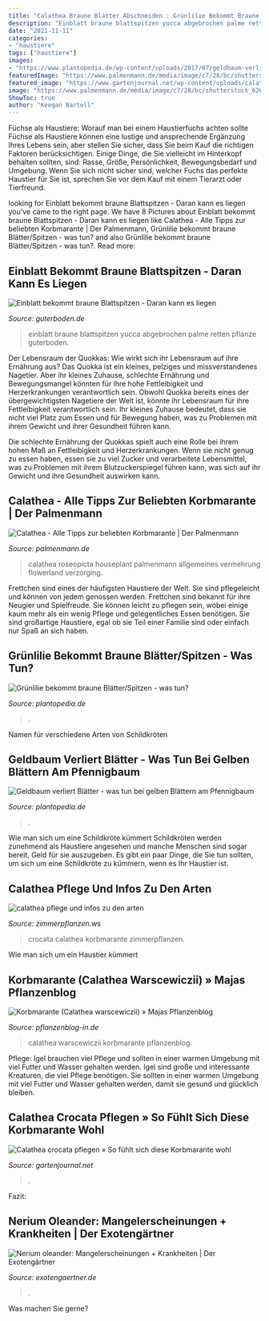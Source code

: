 ```yaml
---
title: "Calathea Braune Blätter Abschneiden : Grünlilie Bekommt Braune Blätter/spitzen"
description: "Einblatt braune blattspitzen yucca abgebrochen palme retten pflanze guterboden"
date: "2021-11-11"
categories:
- "haustiere"
tags: ["haustiere"]
images:
- "https://www.plantopedia.de/wp-content/uploads/2017/07/geldbaum-verliert-blaetter-8358-768x512.jpg"
featuredImage: "https://www.palmenmann.de/media/image/c7/28/bc/shutterstock_626417591_Nahaufnahme-von-Calathea-roseopicta_tiny_750.jpg"
featured_image: "https://www.gartenjournal.net/wp-content/uploads/calathea-crocata-pflege.jpg-1020x680.jpg"
image: "https://www.palmenmann.de/media/image/c7/28/bc/shutterstock_626417591_Nahaufnahme-von-Calathea-roseopicta_tiny_750.jpg"
ShowToc: true
author: "Keegan Bartell"
---
```



Füchse als Haustiere: Worauf man bei einem Haustierfuchs achten sollte
Füchse als Haustiere können eine lustige und ansprechende Ergänzung Ihres Lebens sein, aber stellen Sie sicher, dass Sie beim Kauf die richtigen Faktoren berücksichtigen. Einige Dinge, die Sie vielleicht im Hinterkopf behalten sollten, sind: Rasse, Größe, Persönlichkeit, Bewegungsbedarf und Umgebung. Wenn Sie sich nicht sicher sind, welcher Fuchs das perfekte Haustier für Sie ist, sprechen Sie vor dem Kauf mit einem Tierarzt oder Tierfreund.

	

		
looking for Einblatt bekommt braune Blattspitzen - Daran kann es liegen you've came to the right page. We have 8 Pictures about Einblatt bekommt braune Blattspitzen - Daran kann es liegen like Calathea - Alle Tipps zur beliebten Korbmarante | Der Palmenmann, Grünlilie bekommt braune Blätter/Spitzen - was tun? and also Grünlilie bekommt braune Blätter/Spitzen - was tun?. Read more:
		
    
## Einblatt Bekommt Braune Blattspitzen - Daran Kann Es Liegen

<img loading=lazy src="https://guterboden.de/wp-content/uploads/2021/02/einblatt-braune-blaetter.jpg" onerror="this.onerror=null;this.src='https://tse3.mm.bing.net/th?id=OIP.RjrxVMgLqR2toXoarPgRQQHaE8&amp;pid=15.1';" alt="Einblatt bekommt braune Blattspitzen - Daran kann es liegen">

_Source: guterboden.de_

>einblatt braune blattspitzen yucca abgebrochen palme retten pflanze guterboden. 

	

Der Lebensraum der Quokkas: Wie wirkt sich ihr Lebensraum auf ihre Ernährung aus?
Das Quokka ist ein kleines, pelziges und missverstandenes Nagetier. Aber ihr kleines Zuhause, schlechte Ernährung und Bewegungsmangel könnten für ihre hohe Fettleibigkeit und Herzerkrankungen verantwortlich sein.
Obwohl Quokka bereits eines der übergewichtigsten Nagetiere der Welt ist, könnte ihr Lebensraum für ihre Fettleibigkeit verantwortlich sein. Ihr kleines Zuhause bedeutet, dass sie nicht viel Platz zum Essen und für Bewegung haben, was zu Problemen mit ihrem Gewicht und ihrer Gesundheit führen kann.

Die schlechte Ernährung der Quokkas spielt auch eine Rolle bei ihrem hohen Maß an Fettleibigkeit und Herzerkrankungen. Wenn sie nicht genug zu essen haben, essen sie zu viel Zucker und verarbeitete Lebensmittel, was zu Problemen mit ihrem Blutzuckerspiegel führen kann, was sich auf ihr Gewicht und ihre Gesundheit auswirken kann.

    
## Calathea - Alle Tipps Zur Beliebten Korbmarante | Der Palmenmann

<img loading=lazy src="https://www.palmenmann.de/media/image/c7/28/bc/shutterstock_626417591_Nahaufnahme-von-Calathea-roseopicta_tiny_750.jpg" onerror="this.onerror=null;this.src='https://tse4.mm.bing.net/th?id=OIP.tBDRIGt9V-uSb8ZsMkBTQgHaFj&amp;pid=15.1';" alt="Calathea - Alle Tipps zur beliebten Korbmarante | Der Palmenmann">

_Source: palmenmann.de_

>calathea roseopicta houseplant palmenmann allgemeines vermehrung flowerland verzorging. 

	

Frettchen sind eines der häufigsten Haustiere der Welt. Sie sind pflegeleicht und können von jedem genossen werden.
Frettchen sind bekannt für ihre Neugier und Spielfreude. Sie können leicht zu pflegen sein, wobei einige kaum mehr als ein wenig Pflege und gelegentliches Essen benötigen. Sie sind großartige Haustiere, egal ob sie Teil einer Familie sind oder einfach nur Spaß an sich haben.

    
## Grünlilie Bekommt Braune Blätter/Spitzen - Was Tun?

<img loading=lazy src="https://www.plantopedia.de/wp-content/uploads/2021/03/gruenlilie-braune-blaetter-chlorophytum-comosum-093307.jpg" onerror="this.onerror=null;this.src='https://tse2.mm.bing.net/th?id=OIP.cgQrLkcEMepUA8NzeMshYQHaE8&amp;pid=15.1';" alt="Grünlilie bekommt braune Blätter/Spitzen - was tun?">

_Source: plantopedia.de_

>. 

	

Namen für verschiedene Arten von Schildkröten

    
## Geldbaum Verliert Blätter - Was Tun Bei Gelben Blättern Am Pfennigbaum

<img loading=lazy src="https://www.plantopedia.de/wp-content/uploads/2017/07/geldbaum-verliert-blaetter-8358-768x512.jpg" onerror="this.onerror=null;this.src='https://tse4.mm.bing.net/th?id=OIP.DUTKTkM5IE9rdjkfIFfLMwHaE8&amp;pid=15.1';" alt="Geldbaum verliert Blätter - was tun bei gelben Blättern am Pfennigbaum">

_Source: plantopedia.de_

>. 

	

Wie man sich um eine Schildkröte kümmert
Schildkröten werden zunehmend als Haustiere angesehen und manche Menschen sind sogar bereit, Geld für sie auszugeben. Es gibt ein paar Dinge, die Sie tun sollten, um sich um eine Schildkröte zu kümmern, wenn es Ihr Haustier ist.

    
## Calathea Pflege Und Infos Zu Den Arten

<img loading=lazy src="https://zimmerpflanzen.ws/wp-content/uploads/2007/02/korbmarante-calathea.jpg" onerror="this.onerror=null;this.src='https://tse4.mm.bing.net/th?id=OIP.VqI_rU5HieqN5785QbWLpQHaEo&amp;pid=15.1';" alt="calathea pflege und infos zu den arten">

_Source: zimmerpflanzen.ws_

>crocata calathea korbmarante zimmerpflanzen. 

	

Wie man sich um ein Haustier kümmert

    
## Korbmarante (Calathea Warscewiczii) » Majas Pflanzenblog

<img loading=lazy src="https://www.pflanzenblog-in.de/wp-content/uploads/2007/12/calathea-warscewiczii-01.jpg" onerror="this.onerror=null;this.src='https://tse2.mm.bing.net/th?id=OIP.tVSKdFHUYoS06QGMNYgZAgHaJ4&amp;pid=15.1';" alt="Korbmarante (Calathea warscewiczii) » Majas Pflanzenblog">

_Source: pflanzenblog-in.de_

>calathea warscewiczii korbmarante pflanzenblog. 

	

Pflege: Igel brauchen viel Pflege und sollten in einer warmen Umgebung mit viel Futter und Wasser gehalten werden.
Igel sind große und interessante Kreaturen, die viel Pflege benötigen. Sie sollten in einer warmen Umgebung mit viel Futter und Wasser gehalten werden, damit sie gesund und glücklich bleiben.

    
## Calathea Crocata Pflegen » So Fühlt Sich Diese Korbmarante Wohl

<img loading=lazy src="https://www.gartenjournal.net/wp-content/uploads/calathea-crocata-pflege.jpg-1020x680.jpg" onerror="this.onerror=null;this.src='https://tse3.mm.bing.net/th?id=OIP.5VOyVSZUUA3Pk3E6u9aakwHaE8&amp;pid=15.1';" alt="Calathea crocata pflegen » So fühlt sich diese Korbmarante wohl">

_Source: gartenjournal.net_

>. 

	

Fazit:

    
## Nerium Oleander: Mangelerscheinungen + Krankheiten | Der Exotengärtner

<img loading=lazy src="https://www.exotengaertner.de/wp-content/gallery/oleander-mangelerscheinungen_slider/4BAA787D-9F85-422E-B16B-1929E8666BCF.jpeg" onerror="this.onerror=null;this.src='https://tse3.mm.bing.net/th?id=OIP.xG-rE6GMCjd5ktNN9tLrVQHaJ4&amp;pid=15.1';" alt="Nerium oleander: Mangelerscheinungen + Krankheiten | Der Exotengärtner">

_Source: exotengaertner.de_

>. 

	

Was machen Sie gerne?

